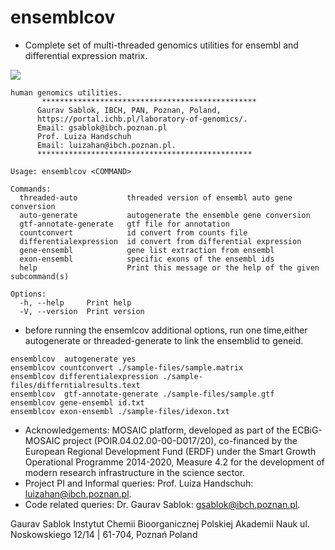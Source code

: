 # ensemblcov

- Complete set of multi-threaded genomics utilities for ensembl and differential expression matrix.

![](https://github.com/IBCHgenomic/eVaiutilities/blob/main/logo.png)

```
human genomics utilities.
       ************************************************
      Gaurav Sablok, IBCH, PAN, Poznan, Poland,
      https://portal.ichb.pl/laboratory-of-genomics/.
      Email: gsablok@ibch.poznan.pl
      Prof. Luiza Handschuh
      Email: luizahan@ibch.poznan.pl.
      ************************************************

Usage: ensemblcov <COMMAND>

Commands:
  threaded-auto           threaded version of ensembl auto gene conversion
  auto-generate           autogenerate the ensemble gene conversion
  gtf-annotate-generate   gtf file for annotation
  countconvert            id convert from counts file
  differentialexpression  id convert from differential expression
  gene-ensembl            gene list extraction from ensembl
  exon-ensembl            specific exons of the ensembl ids
  help                    Print this message or the help of the given subcommand(s)

Options:
  -h, --help     Print help
  -V, --version  Print version
```

- before running the ensemlcov additional options, run one time,either autogenerate or threaded-generate to link the ensemblid to geneid.

```
ensemblcov  autogenerate yes
ensemblcov countconvert ./sample-files/sample.matrix
ensemblcov differentialexpression ./sample-files/differntialresults.text
ensemblcov  gtf-annotate-generate ./sample-files/sample.gtf
ensemblcov gene-ensembl id.txt
ensemblcov exon-ensembl ./sample-files/idexon.txt
```

- Acknowledgements: MOSAIC platform, developed as part of the ECBiG-MOSAIC project (POIR.04.02.00-00-D017/20), co-financed by the European Regional Development Fund (ERDF) under the Smart Growth Operational Programme 2014-2020, Measure 4.2 for the development of modern research infrastructure in the science sector.
- Project PI and Informal queries: Prof. Luiza Handschuh: luizahan@ibch.poznan.pl.
- Code related queries: Dr. Gaurav Sablok: gsablok@ibch.poznan.pl.

Gaurav Sablok Instytut Chemii Bioorganicznej Polskiej Akademii Nauk ul. Noskowskiego 12/14 | 61-704, Poznań Poland
